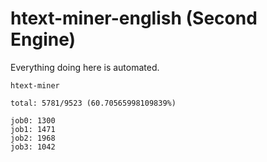 # htext-miner-english (Second Engine)

Everything doing here is automated.

```
htext-miner

total: 5781/9523 (60.70565998109839%)

job0: 1300
job1: 1471
job2: 1968
job3: 1042
```